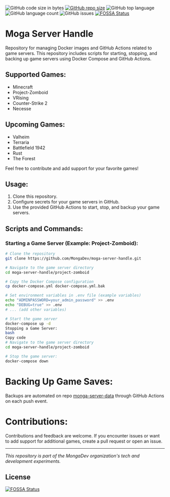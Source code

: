 ![GitHub code size in bytes](https://img.shields.io/github/languages/code-size/pobruno/monga-server-data)
[![GitHub repo size](https://img.shields.io/github/repo-size/pobruno/monga-server-data?label=monga-server-data&logo=git&logoColor=orang)](https://github.com/pobruno/monga-server-data)
![GitHub top language](https://img.shields.io/github/languages/top/pobruno/monga-server-data?logo=docker)
![GitHub language count](https://img.shields.io/github/languages/count/pobruno/monga-server-data)
![GitHub issues](https://img.shields.io/github/issues/pobruno/monga-server-data?logo=github)
[![FOSSA Status](https://app.fossa.com/api/projects/git%2Bgithub.com%2Fpobruno%2Fmonga-server-handle.svg?type=shield)](https://app.fossa.com/projects/git%2Bgithub.com%2Fpobruno%2Fmonga-server-handle?ref=badge_shield)

# Moga Server Handle

Repository for managing Docker images and GitHub Actions related to game servers. This repository includes scripts for starting, stopping, and backing up game servers using Docker Compose and GitHub Actions.

## Supported Games:
- Minecraft
- Project-Zomboid
- VRising
- Counter-Strike 2
- Necesse

## Upcoming Games:
- Valheim
- Terraria
- Battlefield 1942
- Rust
- The Forest

Feel free to contribute and add support for your favorite games!

## Usage:
1. Clone this repository.
2. Configure secrets for your game servers in GitHub.
3. Use the provided GitHub Actions to start, stop, and backup your game servers.

## Scripts and Commands:

### Starting a Game Server (Example: Project-Zomboid):
```bash
# Clone the repository
git clone https://github.com/MongaDev/moga-server-handle.git

# Navigate to the game server directory
cd moga-server-handle/project-zomboid

# Copy the Docker Compose configuration
cp docker-compose.yml docker-compose.yml.bak

# Set environment variables in .env file (example variables)
echo "ADMINPASSWORD=your_admin_password" >> .env
echo "DEBUG=true" >> .env
# ... (add other variables)

# Start the game server
docker-compose up -d
Stopping a Game Server:
bash
Copy code
# Navigate to the game server directory
cd moga-server-handle/project-zomboid

# Stop the game server:
docker-compose down
```

# Backing Up Game Saves:

Backups are automated on repo [monga-server-data](https://github.com/pobruno/monga-server-data) through GitHub Actions on each push event.

# Contributions:

Contributions and feedback are welcome. If you encounter issues or want to add support for additional games, create a pull request or open an issue.

---

_This repository is part of the MongaDev organization's tech and development experiments._



## License
[![FOSSA Status](https://app.fossa.com/api/projects/git%2Bgithub.com%2Fpobruno%2Fmonga-server-handle.svg?type=large)](https://app.fossa.com/projects/git%2Bgithub.com%2Fpobruno%2Fmonga-server-handle?ref=badge_large)
